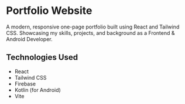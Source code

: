 # Portfolio Website

A modern, responsive one-page portfolio built using React and Tailwind CSS. Showcasing my skills, projects, and background as a Frontend & Android Developer.

## Technologies Used

- React
- Tailwind CSS
- Firebase
- Kotlin (for Android)
- Vite
